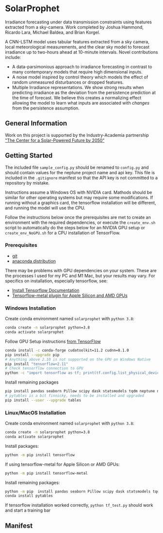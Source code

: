 # SolarProphet

Irradiance forecasting under data transmission constraints using features extracted from a sky-camera. Work completed by Joshua Hammond, Ricardo Lara, Michael Baldea, and Brian Korgel.

A CNN-LSTM model uses tabular features extracted from a sky camera, local meteorological measurements, and the clear sky model to forecast irradiance up to two-hours ahead at 10-minute intervals. Novel contributions include:  

- A data-parsimonious approach to irradiance forecasting in contrast to many contemporary models that require high dimensional inputs.  
- A noise model inspired by control theory which models the effect of random unmeasured disturbances or dropped features.  
- Multiple Irradiance representations. We show strong results when predicting irradiance as the deviation from the persistence prediction at the time of forecast. We believe this creates a normalizing effect allowing the model to learn what inputs are associated with _changes_ from the persistence assumption.  

## General Information

Work on this project is supported by the Industry-Academia partnership ["The Center for a Solar-Powered Future by 2050"](https://www.spf2050.org/)

## Getting Started

The included file `sample_config.py` should be renamed to `config.py` and should contain values for the neptune project name and api key. This file is included in the `.gitignore` manifest so that the API key is not committed to a repository by mistake.

Instructions assume a Windows OS with NVIDIA card. Mathods should be similar for other operating systems but may require some modifications. If running without a graphics card, the tensorflow installation will be different, and running the model will use the CPU.

Follow the instructions below once the prerequisites are met to create an environment with the required dependencies, or execute the `create_env.sh` script to automatically do the steps below for an NVIDIA GPU setup or `create_env_NoGPU.sh` for a CPU installation of TensorFlow.

### Prerequisites

* [git](https://git-scm.com/downloads)
* [anaconda distribution](https://www.anaconda.com/products/distribution)

There may be problems with GPU dependencies on your system. These are the processes I used for my PC and M1 Mac, but your
results may vary. For specifics on installation, especially tensorflow, see:

* [Install Tensorflow Documentation](https://www.tensorflow.org/install/)
* [Tensorflow-metal plugin for Apple Silicon and AMD GPUs](https://developer.apple.com/metal/tensorflow-plugin/)

### Windows Installation

Create conda environment named `solarprophet` with `python 3.8`:

```bash
conda create -n solarprophet python=3.8
conda activate solarprophet
```

Follow GPU Setup instructions [from TensorFlow](https://www.tensorflow.org/install/pip) 

```bash
conda install -c conda-forge cudatoolkit=11.2 cudnn=8.1.0
pip install --upgrade pip
# Anything above 2.10 is not supported on the GPU on Windows Native
pip install "tensorflow<2.11" 
# Check tensorflow connection to GPU
python -c "import tensorflow as tf; print(tf.config.list_physical_devices('GPU'))"
```

Install remaining packages

```bash
pip install pandas seaborn Pillow scipy dask statsmodels tqdm neptune neptune-tensorflow-keras ipykernel joblib scikit-learn Jinja2
# pytables is a bit finnicky, needs to be installed and upgraded
pip install --user --upgrade tables  
```

### Linux/MacOS Installation

Create conda environment named `solarprophet` with `python 3.8`:

```bash
conda create -n solarprophet python=3.8
conda activate solarprophet
```

Install packages:

```bash
python -m pip install tensorflow
```

If using tensorflow-metal for Apple Silicon or AMD GPUs:

```bash
python -m pip install tensorflow-metal
```

Install remaining packages:

```bash
python -m pip  install pandas seaborn Pillow scipy dask statsmodels tqdm neptune neptune-tensorflow-keras ipykernel joblib scikit-learn Jinja2
conda install pytables
```

If tensorflow installation worked correctly, `python tf_test.py` should work and start a training bar

## Manifest
